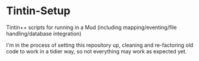 # Tintin-Setup
Tintin++ scripts for running in a Mud (including mapping/eventing/file handling/database integration)

I'm in the process of setting this repository up, cleaning and re-factoring old code to work in a tidier way, so not everything may work as expected yet. 
